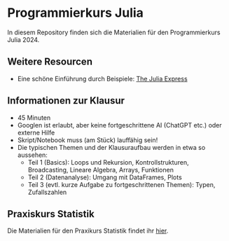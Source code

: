 # Programmierkurs Julia

In diesem Repository finden sich die Materialien für den Programmierkurs Julia 2024.

## Weitere Resourcen

- Eine schöne Einführung durch Beispiele: [The Julia Express](http://bogumilkaminski.pl/files/julia_express.pdf)

## Informationen zur Klausur

- 45 Minuten
- Googlen ist erlaubt, aber keine fortgeschrittene AI (ChatGPT etc.) oder externe Hilfe
- Skript/Notebook muss (am Stück) lauffähig sein!
- Die typischen Themen und der Klausuraufbau werden in etwa so aussehen:
  - Teil 1 (Basics): Loops und Rekursion, Kontrollstrukturen, Broadcasting, Lineare Algebra, Arrays, Funktionen
  - Teil 2 (Datenanalyse): Umgang mit DataFrames, Plots
  - Teil 3 (evtl. kurze Aufgabe zu fortgeschrittenen Themen): Typen, Zufallszahlen

## Praxiskurs Statistik

Die Materialien für den Praxikurs Statistik findet ihr [hier](https://github.com/JohannesNaegele/Praxiskurs-Statistik).